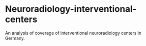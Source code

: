 # Neuroradiology-interventional-centers
 An analysis of coverage of interventional neuroradiology centers in Germany.

